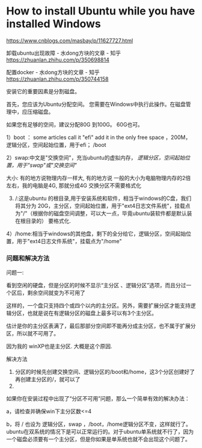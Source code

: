 # How to install Ubuntu while you have installed Windows

https://www.cnblogs.com/masbay/p/11627727.html

卸载ubuntu出现故障 - 水dong方块的文章 - 知乎 https://zhuanlan.zhihu.com/p/350698814

配置docker - 水dong方块的文章 - 知乎 https://zhuanlan.zhihu.com/p/350744158

安装它的重要因素是分割磁盘。

首先，您应该为Ubuntu分配空间。 您需要在Windows中执行此操作。在磁盘管理中，应压缩磁盘。

如果您有足够的空间，建议分配80G 到100G。 60G也可。

1）boot ： some articles call it "efi"   add it in the only free space ，200M，逻辑分区，空间起始位置，用于efi； /boot

2）swap:中文是"交换空间"，充当ubuntu的虚拟内存， *逻辑分区，空间起始位置，用于"swap"或"交换空间"*

大小:  有的地方说物理内存一样大, 有的地方说 一般的大小为电脑物理内存的2倍左右，我的电脑是4G, 那就分成4G  交换分区不需要格式化

3) /:这是ubuntu 的根目录,用于安装系统和软件，相当于windows的C盘，我们将其分为 20G，主分区，空间起始位置，用于"ext4日志文件系统"，挂载点为"/"（根据你的磁盘空间调整，可以大一点，毕竟ubuntu装软件都是默认装在根目录的） 要格式化.

4）/home:相当于windows的其他盘，剩下的全分给它，逻辑分区，空间起始位置，用于"ext4日志文件系统"，挂载点为"/home"



### 问题和解决方法

问题一:

看到空闲的硬盘，但是分区的时候不显示“主分区 、逻辑分区”选项，而且分过一个区后，剩余空间就变为不可用了

这样的，一个盘只支持四个或四个以内的主分区。另外，需要扩展分区才能支持逻辑分区，也就是说在有逻辑分区的磁盘上最多可以有3个主分区。

估计是你的主分区表满了，最后那部分空间即不能再分成主分区，也不属于扩展分区，所以就不可用了。

因为我的 winXP也是主分区. 大概是这个原因.

解决方法

1. 分区的时候先创建交换空间、逻辑分区的/boot和/home，这3个分区创建好了再创建主分区的/，就可以了
2. 

如果你在安装过程中出现了“分区不可用”问题，那么一个简单有效的解决办法：

a，请检查并确保win下主分区数<=4

b，将 / 也设为 逻辑分区，swap ，/boot，/home逻辑分区不变，这样就行了。ubuntu在双系统的情况下是可以正常运行的。对于ubuntu单系统就不行了，因为一个磁盘必须要有一个主分区，但是你如果是单系统也就不会出现这个问题了。

